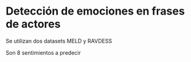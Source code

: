 # Detección de emociones en frases de actores

Se utilizan dos datasets MELD y RAVDESS
 
Son 8 sentimientos a predecir